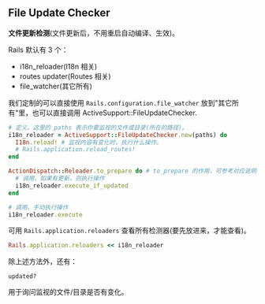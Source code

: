 ## File Update Checker

**文件更新检测**(文件更新后，不用重启自动编译、生效)。

Rails 默认有 3 个：

- i18n_reloader(I18n 相关)
- routes updater(Routes 相关)
- file_watcher(其它所有)

我们定制的可以直接使用 `Rails.configuration.file_watcher` 放到"其它所有"里，也可以直接调用 ActiveSupport::FileUpdateChecker.

```ruby
# 定义。这里的 paths 表示你要监视的文件或目录(所在的路径)。
i18n_reloader = ActiveSupport::FileUpdateChecker.new(paths) do
  I18n.reload! # 监视内容有变化时，执行什么操作。
  # Rails.application.reload_routes!
end

ActionDispatch::Reloader.to_prepare do # to_prepare 的作用，可参考对应说明。
  # 调用。如果有更新，则执行操作
  i18n_reloader.execute_if_updated
end

# 调用。手动执行操作
i18n_reloader.execute
```

可用 `Rails.application.reloaders` 查看所有检测器(要先放进来，才能查看)。

```ruby
Rails.application.reloaders << i18n_reloader
```

除上述方法外，还有：

```
updated?
```

用于询问监视的文件/目录是否有变化。
